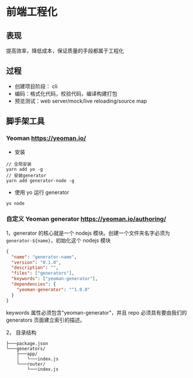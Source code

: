 # 前端工程化

## 表现

提高效率，降低成本，保证质量的手段都属于工程化

## 过程

- 创建项目阶段： cli
- 编码：格式化代码，校验代码，编译构建打包
- 预览测试：web server/mock/live reloading/source map

## 脚手架工具

### Yeoman <https://yeoman.io/>

- 安装

```
// 全局安装
yarn add yo -g
// 安装generator
yarn add generator-node -g
```

- 使用 yo 运行 generator

```
yo node
```

### 自定义 Yeoman generator <https://yeoman.io/authoring/>

1，generator 的核心就是一个 nodejs 模块。创建一个文件夹名字必须为`generator-${name}`，初始化这个 nodejs 模块

```json
{
  "name": "generator-name",
  "version": "0.1.0",
  "description": "",
  "files": ["generators"],
  "keywords": ["yeoman-generator"],
  "dependencies": {
    "yeoman-generator": "^1.0.0"
  }
}
```

keywords 属性必须包含"yeoman-generator"，并且 repo 必须具有要由我们的 generators 页面建立索引的描述。

2， 目录结构

```
├───package.json
└───generators/
    ├───app/
    │   └───index.js
    └───router/
        └───index.js
```

